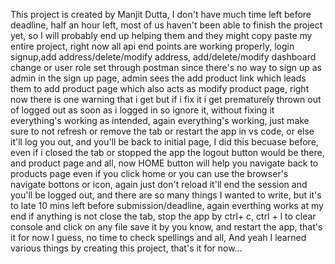 This project is created by Manjit Dutta, I don't have much time left before deadline, half an hour left, most of us haven't been able to finish the project yet, so I will probably end up helping them and they might copy paste my entire project, right now all api end points are working properly, login signup,add address/delete/modify address, add/delete/modify dashboard change or user role set through postman since there's no way to sign up as admin in the sign up page, admin sees the add product link which leads them to add product page which also acts as modify product page, right now there is one warning that i get but if i fix it i get prematurely thrown out of logged out as soon as i logged in so ignore it, without fixing it everything's working as intended, again everything's working, just make sure to not refresh or remove the tab or restart the app in vs code, or else it'll log you out, and you'll be back to initial page, I did this becuase before, even if i closed the tab or stopped the app the logout button would be there, and product page and all, now HOME button will help you navigate back to products page even if you click home or you can use the browser's navigate bottons or icon, again just don't reload it'll end the session and you'll be logged out, and there are so many things I wanted to write, but it's to late 10 mins left before submission/deadline, again everthing works at my end if anything is not close the tab, stop the app by ctrl+ c, ctrl + l to clear console and click on any file save it by you know, and restart the app, that's it for now I guess, no time to check spellings and all, And yeah I learned various things by creating this project, that's it for now...

